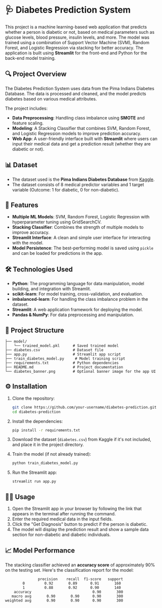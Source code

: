 
# 🩺 Diabetes Prediction System

This project is a machine learning-based web application that predicts whether a person is diabetic or not, based on medical parameters such as glucose levels, blood pressure, insulin levels, and more. The model was trained using a combination of Support Vector Machine (SVM), Random Forest, and Logistic Regression via stacking for better accuracy. The application is built using **Streamlit** for the front-end and Python for the back-end model training.

## 🔍 Project Overview

The Diabetes Prediction System uses data from the Pima Indians Diabetes Database. The data is processed and cleaned, and the model predicts diabetes based on various medical attributes.

The project includes:

- **Data Preprocessing**: Handling class imbalance using **SMOTE** and feature scaling.
- **Modeling**: A Stacking Classifier that combines SVM, Random Forest, and Logistic Regression models to improve prediction accuracy.
- **Web App**: A user-friendly interface built with **Streamlit** where users can input their medical data and get a prediction result (whether they are diabetic or not).

## 📊 Dataset

- The dataset used is the **Pima Indians Diabetes Database** from [Kaggle](https://www.kaggle.com/uciml/pima-indians-diabetes-database).
- The dataset consists of 8 medical predictor variables and 1 target variable (Outcome: 1 for diabetic, 0 for non-diabetic).

## 🚀 Features

- **Multiple ML Models**: SVM, Random Forest, Logistic Regression with hyperparameter tuning using GridSearchCV.
- **Stacking Classifier**: Combines the strength of multiple models to improve accuracy.
- **Streamlit Interface**: A clean and simple user interface for interacting with the model.
- **Model Persistence**: The best-performing model is saved using `pickle` and can be loaded for predictions in the app.

## 🛠️ Technologies Used

- **Python**: The programming language for data manipulation, model building, and integration with Streamlit.
- **scikit-learn**: For model training, cross-validation, and evaluation.
- **imbalanced-learn**: For handling the class imbalance problem in the dataset.
- **Streamlit**: A web application framework for deploying the model.
- **Pandas & NumPy**: For data preprocessing and manipulation.

## 📂 Project Structure

```
├── model/
│   └── trained_model.pkl      # Saved trained model
├── diabetes.csv               # Dataset file
├── app.py                     # Streamlit app script
├── train_diabetes_model.py     # Model training script
├── requirements.txt           # Python dependencies
├── README.md                  # Project documentation
└── diabetes_banner.png        # Optional banner image for the app UI
```

## ⚙️ Installation

1. Clone the repository:
   ```bash
   git clone https://github.com/your-username/diabetes-prediction.git
   cd diabetes-prediction
   ```

2. Install the dependencies:
   ```bash
   pip install -r requirements.txt
   ```

3. Download the dataset (`diabetes.csv`) from Kaggle if it's not included, and place it in the project directory.

4. Train the model (if not already trained):
   ```bash
   python train_diabetes_model.py
   ```

5. Run the Streamlit app:
   ```bash
   streamlit run app.py
   ```

## 🧑‍💻 Usage

1. Open the Streamlit app in your browser by following the link that appears in the terminal after running the command.
2. Enter the required medical data in the input fields.
3. Click the "Get Diagnosis" button to predict if the person is diabetic.
4. The model will display the prediction result and show a sample data section for non-diabetic and diabetic individuals.

## 📈 Model Performance

The stacking classifier achieved an **accuracy score** of approximately 90% on the testing set. Here's the classification report for the model:

```
               precision    recall  f1-score   support
        0         0.92       0.89      0.91       160
        1         0.88       0.92      0.90       140
    accuracy                            0.90       300
   macro avg       0.90       0.90      0.90       300
weighted avg       0.90       0.90      0.90       300
```
